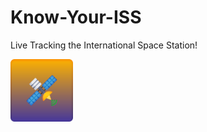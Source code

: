 # Know-Your-ISS
Live Tracking the International Space Station!

<img src="https://github.com/INESHJ/Know-Your-ISS/blob/master/ICON.png" height="100" width="100">
